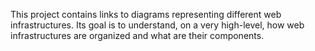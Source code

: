 This project contains links to diagrams representing different web infrastructures. Its goal is to understand, on a very high-level, how web infrastructures are organized and what are their components.